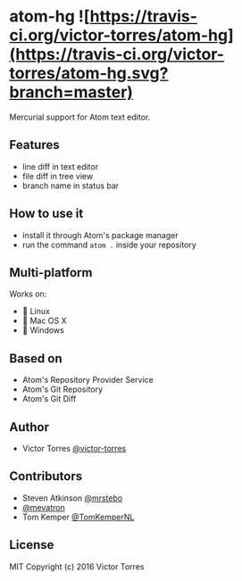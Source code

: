 # atom-hg ![https://travis-ci.org/victor-torres/atom-hg](https://travis-ci.org/victor-torres/atom-hg.svg?branch=master)

Mercurial support for Atom text editor.

## Features

- line diff in text editor
- file diff in tree view
- branch name in status bar

## How to use it

- install it through Atom's package manager
- run the command `atom .` inside your repository

## Multi-platform

Works on:

- 🐧 Linux
- 🍎 Mac OS X
- 🏁 Windows

## Based on

- Atom's Repository Provider Service
- Atom's Git Repository
- Atom's Git Diff

## Author

- Victor Torres [@victor-torres](https://github.com/victor-torres)

## Contributors

- Steven Atkinson [@mrstebo](https://github.com/mrstebo)
- [@mevatron](https://github.com/mevatron)
- Tom Kemper [@TomKemperNL](https://github.com/TomKemperNL)

## License

MIT Copyright (c) 2016 Victor Torres
